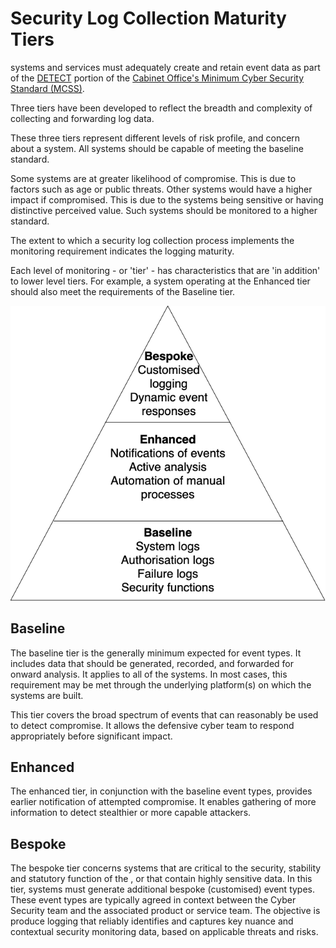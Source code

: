 # Security Log Collection Maturity Tiers

systems and services must adequately create and retain event data as part of the [DETECT](identify-protect-detect-respond-recover.md) portion of the [Cabinet Office's Minimum Cyber Security Standard \(MCSS\)](https://www.gov.uk/government/publications/the-minimum-cyber-security-standard).

Three tiers have been developed to reflect the breadth and complexity of collecting and forwarding log data.

These three tiers represent different levels of risk profile, and concern about a system. All systems should be capable of meeting the baseline standard.

Some systems are at greater likelihood of compromise. This is due to factors such as age or public threats. Other systems would have a higher impact if compromised. This is due to the systems being sensitive or having distinctive perceived value. Such systems should be monitored to a higher standard.

The extent to which a security log collection process implements the monitoring requirement indicates the logging maturity.

Each level of monitoring - or 'tier' - has characteristics that are 'in addition' to lower level tiers. For example, a system operating at the Enhanced tier should also meet the requirements of the Baseline tier.

![A diagram showing a large triangle, base at the bottom, split into three levels. The top level has the heading 'Bespoke'. It contains two items: Customised logging, and Dynamic event responses. The middle level has the heading 'Enhanced'. It contains three items: Notification of events, Active analysis, and Automation of manual processes. The bottom and largest level has the heading 'Baseline'. It contains four items: System logs, Authorisation logs, Failure logs, and Security functions.](images/tiers.png)

## Baseline

The baseline tier is the generally minimum expected for event types. It includes data that should be generated, recorded, and forwarded for onward analysis. It applies to all of the systems. In most cases, this requirement may be met through the underlying platform\(s\) on which the systems are built.

This tier covers the broad spectrum of events that can reasonably be used to detect compromise. It allows the defensive cyber team to respond appropriately before significant impact.

## Enhanced

The enhanced tier, in conjunction with the baseline event types, provides earlier notification of attempted compromise. It enables gathering of more information to detect stealthier or more capable attackers.

## Bespoke

The bespoke tier concerns systems that are critical to the security, stability and statutory function of the , or that contain highly sensitive data. In this tier, systems must generate additional bespoke \(customised\) event types. These event types are typically agreed in context between the Cyber Security team and the associated product or service team. The objective is produce logging that reliably identifies and captures key nuance and contextual security monitoring data, based on applicable threats and risks.

